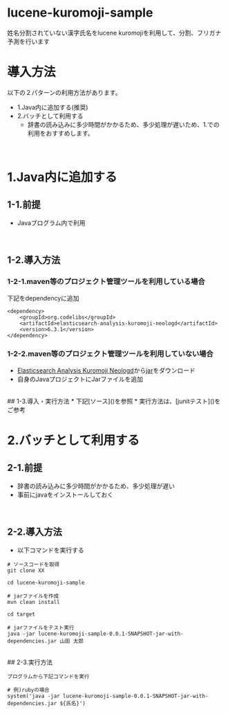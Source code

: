 # lucene-kuromoji-sample
姓名分割されていない漢字氏名をlucene kuromojiを利用して、分割、フリガナ予測を行います
<br />

# 導入方法
以下の２パターンの利用方法があります。
* 1.Java内に追加する(推奨)
* 2.バッチとして利用する
  * 辞書の読み込みに多少時間がかかるため、多少処理が遅いため、1.での利用をおすすめします。
<br />

# 1.Java内に追加する
## 1-1.前提
* Javaブログラム内で利用

<br />

## 1-2.導入方法
### 1-2-1.maven等のプロジェクト管理ツールを利用している場合
下記をdependencyに追加

```
<dependency>
    <groupId>org.codelibs</groupId>
    <artifactId>elasticsearch-analysis-kuromoji-neologd</artifactId>
    <version>6.3.1</version>
</dependency>
```

### 1-2-2.maven等のプロジェクト管理ツールを利用していない場合
* [Elasticsearch Analysis Kuromoji Neologd](https://mvnrepository.com/artifact/org.codelibs/elasticsearch-analysis-kuromoji-neologd/6.3.1)から[jar](http://central.maven.org/maven2/org/codelibs/elasticsearch-analysis-kuromoji-neologd/6.3.1/elasticsearch-analysis-kuromoji-neologd-6.3.1.jar)をダウンロード
* 自身のJavaプロジェクトにJarファイルを追加

<br />
## 1-3.導入・実行方法
* 下記[ソース]()を参照
* 実行方法は、[junitテスト]()をご参考

<br />

# 2.バッチとして利用する
## 2-1.前提
* 辞書の読み込みに多少時間がかかるため、多少処理が遅い
* 事前にjavaをインストールしておく

<br />

## 2-2.導入方法
* 以下コマンドを実行する


```
# ソースコードを取得
git clone XX

cd lucene-kuromoji-sample

# jarファイルを作成
mvn clean install

cd target

# jarファイルをテスト実行
java -jar lucene-kuromoji-sample-0.0.1-SNAPSHOT-jar-with-dependencies.jar 山田 太郎
```

<br />
## 2-3.実行方法

```
プログラムから下記コマンドを実行

# 例)rubyの場合
system('java -jar lucene-kuromoji-sample-0.0.1-SNAPSHOT-jar-with-dependencies.jar ${氏名}')                                                                                               
```

